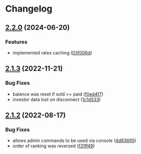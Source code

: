 # Changelog

## [2.2.0](https://github.com/RoinujNosde/CryptoMarket/compare/v2.1.3...v2.2.0) (2024-06-20)


### Features

* implemented rates caching ([03f006d](https://github.com/RoinujNosde/CryptoMarket/commit/03f006d9da02542936cb7dc8dc3429a1d62a1517))

## [2.1.3](https://github.com/RoinujNosde/CryptoMarket/compare/v2.1.2...v2.1.3) (2022-11-21)


### Bug Fixes

* balance was reset if sold &gt;= paid ([f0ed4f7](https://github.com/RoinujNosde/CryptoMarket/commit/f0ed4f76bbe228724e6b8e7c5ddec78f2ecd40f5))
* investor data lost on disconnect ([1c1d533](https://github.com/RoinujNosde/CryptoMarket/commit/1c1d5335291b4ca2fdeb41d9c91ef65852ff2d8b))

## [2.1.2](https://github.com/RoinujNosde/CryptoMarket/compare/v2.1.1...v2.1.2) (2022-08-17)


### Bug Fixes

* allows admin commands to be used via console ([4d83695](https://github.com/RoinujNosde/CryptoMarket/commit/4d83695c0c147cc41cb3d602689e969c6e098e72))
* order of ranking was reversed ([f31ff49](https://github.com/RoinujNosde/CryptoMarket/commit/f31ff49a4f57ef5f9b79f62382af001c0d438164))
